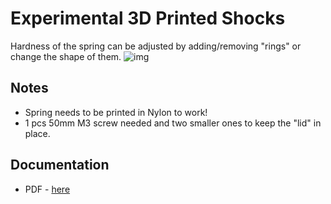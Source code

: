 # Experimental 3D Printed Shocks
Hardness of the spring can be adjusted by adding/removing "rings" or change the shape of them.
![img]()

## Notes
 * Spring needs to be printed in Nylon to work!
 * 1 pcs 50mm M3 screw needed and two smaller ones to keep the "lid" in place.
 
## Documentation
 * PDF - [here](https://github.com/bryancostanich/OpenRC/blob/master/Truggy/Components/Suspension/Experimental%20Shocks/Documentation/OpenRC%20Experimental%20Shocks.pdf)